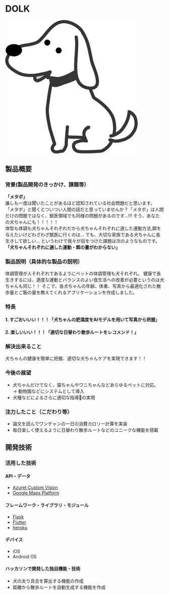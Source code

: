 # DOLK

[![IMAGE ALT TEXT HERE](icon.png)]("https://www.youtube.com/watch?v=6bpACxidJlI&feature=youtu.be")

## 製品概要
### 背景(製品開発のきっかけ、課題等）
**「メタボ」**   
誰しも一度は聞いたことがあるほど認知されている社会問題だと思います。  
「メタボ」と聞くとついつい人間の話だと思っていませんか？「メタボ」は人間だけの問題ではなく、獣医領域でも同様の問題があるのです...!!!
そう、あなたの犬ちゃんにも！！！！！  
体型も体調も犬ちゃんそれぞれだから犬ちゃんそれぞれに適した運動方法,餌を与えたいけどわざわざ獣医に行くのは...
でも、大切な家族である犬ちゃんに長生きして欲しい...
というわけで我々が目をつけた課題は次のようなものです。   
**「犬ちゃんそれぞれに適した運動・餌の量がわからない」**

### 製品説明（具体的な製品の説明）  
体調管理が人それぞれであるようにペットの体調管理も犬それぞれ。
健康で長生きするには、適度な運動とバランスのよい食生活への改善が必要というのは犬ちゃんも同じ！！
そこで、各犬ちゃんの年齢、体重、写真から最適化された散歩量とご飯の量を教えてくれるアプリケーションを作成しました。

### 特長
#### 1. すごおいいい！！！「犬ちゃんの肥満度をAIモデルを用いて写真から把握」
#### 2. 楽しいいい！！！「適切な日替わり散歩ルートをレコメンド！」


### 解決出来ること
犬ちゃんの健康を簡単に把握、適切な犬ちゃんケアを実現できます！！

### 今後の展望
- 犬ちゃんだけでなく、猫ちゃんやワニちゃんなどあらゆるペットに対応。  
→ 動物園などにシステムとして導入  
- 犬種などによるさらに適切な指導の実現

### 注力したこと（こだわり等）
* 論文を読んでワンチャンの一日の消費カロリー計算を実装
* 毎日楽しく使えるように日替わり散歩ルートなどのユニークな機能を搭載

## 開発技術
### 活用した技術
#### API・データ
* [Azuret Custom Vision](https://azure.microsoft.com/ja-jp/services/cognitive-services/custom-vision-service/)
* [Google Maps Platform](https://cloud.google.com/maps-platform/?hl=ja)

#### フレームワーク・ライブラリ・モジュール
* [Flask](https://flask.palletsprojects.com/en/1.1.x/)
* [Flutter](https://flutter.dev/?gclid=Cj0KCQiAhZT9BRDmARIsAN2E-J10W9sgj5-z-HdIz-9_d4ZcwHx9ZExi6TS71Z2lFDWvz23WEhMW_IAaAmZjEALw_wcB&gclsrc=aw.ds)
* [heroku](https://jp.heroku.com/)
#### デバイス
* iOS
* Android OS

#### ハッカソンで開発した独自機能・技術
* 犬の太り具合を算出する機能の作成
* 距離から散歩ルートを自動生成する機能を作成
